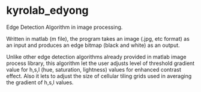 # kyrolab_edyong

Edge Detection Algorithm in image processing.

Written in matlab (m file), the program takes an image (.jpg, etc format) as an input and
produces an edge bitmap (black and white) as an output.

Unlike other edge detection algorithms already provided in matlab image process library,
this algorithm let the user adjusts level of threshold gradient value for h,s,l (hue, saturation, lightness) values for enhanced contrast effect.
Also it lets to adjust the size of cellular tiling grids used in averaging the gradient of h,s,l values.
